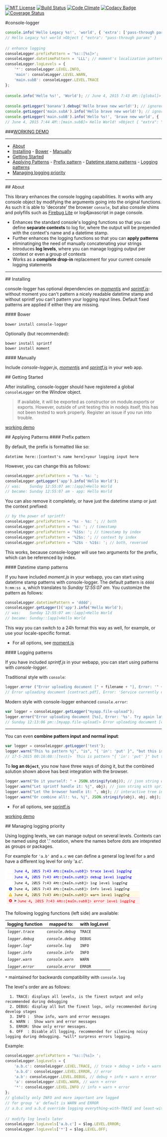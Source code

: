 [![MIT License][license-image]][license-url] [![Build Status][travis-image]][travis-url] [![Code Climate][codeclimate-gpa-image]][codeclimate-url] [![Codacy Badge][codacy-shields-image]][codacy-url] [![Coverage Status][coveralls-image]][coveralls-url]

#console-logger

```javascript
console.info('Hello Legacy %s!', 'world', { 'extra': ['pass-through params'] }); 
// Hello Legacy %s! world >Object { "extra": "pass-through params" }

// enhance logging
consoleLogger.prefixPattern = '%s::[%s]>';
consoleLogger.datetimePattern = 'LLL'; // moment's localization pattern
consoleLogger.logLevels = {
    '*': consoleLogger.LEVEL.INFO,
    'main': consoleLogger.LEVEL.WARN,
    'main.subB': consoleLogger.LEVEL.TRACE
};

console.info('Hello %s!', 'World'); // June 4, 2015 7:43 AM::[global]> Hello World!

console.getLogger('banana').debug('Hello brave new world!'); // ignored, logging set to INFO for '*'
console.getLogger('main.subA').info('Hello brave new world!'); // ignored, doesn't pass logging threshold of 'main'
console.getLogger('main.subB').info('Hello %s!', 'brave new world', { 'extra': ['pass-through params'] });
// June 4, 2015 7:44 AM::[main.subB]> Hello World! >Object { "extra": "pass-through params" }
```

###[WORKING DEMO](https://jsfiddle.net/plantface/gmg8bgv2/)

---

- [About](#about)
- [Installing](#installing)
		- [Bower](#bower)
		- [Manually](#manually)
- [Getting Started](#getting-started)
- [Applying Patterns](#applying-patterns)
		- [Prefix pattern](#prefix-pattern)
		- [Datetime stamp patterns](#datetime-stamp-patterns)
		- [Logging patterns](#logging-patterns)
- [Managing logging priority](#managing-logging-priority)

---

<a name='about'/>
## About

This library enhances the console logging capabilities. It works with any console object by modifying the arguments going into the original functions. As such it is able to 'decorate' the browser `console`, but also console shims and polyfills such as [Firebug Lite](https://getfirebug.com/firebuglite) or log4javascript in page console.

* Enhances the standard console's logging functions so that you can define **separate contexts** to log for, where the output will be prepended with the context's name and a datetime stamp.
* Further enhances the logging functions so that you can **apply patterns** eliminatinging the need of manually concatenating your strings
* Introduces **log levels**, where you can manage logging output per context or even a group of contexts
* Works as a **complete drop-in** replacement for your current console logging statements

---

<a name='installing'/>
## Installing

console-logger has optional dependencies on _[momentjs](https://github.com/moment/moment)_ and _[sprintf.js](https://github.com/alexei/sprintf.js)_: without moment you can't pattern a nicely readable datetime stamp and without sprintf you can't pattern your logging input lines. Default fixed patterns are applied if either they are missing.

<a name='bower'/>
#### Bower

`bower install console-logger`

Optionally (but recommended):

```
bower install sprintf
bower install moment
```

<a name='manually'/>
#### Manually

Include _console-logger.js_, _[momentjs](https://github.com/moment/moment)_ and _[sprintf.js](https://github.com/alexei/sprintf.js)_ in your web app.

<a name='getting-started'/>
## Getting Started

After installing, console-logger should have registered a global `consoleLogger` on the _Window_ object. 

> If available, it will be exported as constructor on module.exports or exports. However, outside of unit testing this in nodejs itself, this has not been tested to work properly. Register an issue if you run into trouble.

   [working demo](TODO)

<a name='applying-patterns'/>
## Applying Patterns
<a name='prefix-pattern'/>
#### Prefix pattern

By default, the prefix is formatted like so:

`datetime here::[context's name here]>your logging input here`

However, you can change this as follows:

```javascript
consoleLogger.prefixPattern = '%s - %s: ';
consoleLogger.getLogger('app').info('Hello World');
// was:    Sunday 12:55:07 am::[app]>Hello World
// became: Sunday 12:55:07 am - app: Hello World
```

You can also remove it completely, or have just the datetime stamp or just the context prefixed:

```javascript
// by the power of sprintf!
consoleLogger.prefixPattern = '%s - %s: '; // both
consoleLogger.prefixPattern = '%s: '; // timestamp
consoleLogger.prefixPattern = '%1$s: '; // timestamp by index
consoleLogger.prefixPattern = '%2$s: '; // context by index
consoleLogger.prefixPattern = '%2$s - %1$s: '; // both, reversed
```

This works, because console-logger will use two arguments for the prefix, which can be referenced by index.

<a name='datetime-stamp-patterns'/>
#### Datetime stamp patterns

If you have included _moment.js_ in your webapp, you can start using datetime stamp patterns with console-logger. The default pattern is `dddd h:mm:ss a`, which translates to _Sunday 12:55:07 am_. You customize the pattern as follows:

```javascript
consoleLogger.datetimePattern = 'dddd';
consoleLogger.getLogger()('app').info('Hello World');
// was:    Sunday 12:55:07 am::[app]>Hello World
// became: Sunday::[app]>Hello World
```

This way you can switch to a 24h format this way as well, for example, or use your locale-specific format.

 * For all options, see [moment.js](http://momentjs.com/docs/#/displaying/)

<a name='logging-patterns'/>
#### Logging patterns

If you have included _sprintf.js_ in your webapp, you can start using patterns with _console-logger_.

Traditional style with `console`:
```javascript
logger.error ("Error uploading document [" + filename + "], Error: '" + err.message + "'. Try again later.")
// Error uploading document [contract.pdf], Error: 'Service currently down'. Try again later. "{ ... }"
```

Modern style with console-logger enhanced `console.error`:
 ```javascript
var logger = consoleLogger.getLogger("myapp.file-upload");
logger.error("Error uploading document [%s], Error: '%s'. Try again later.", filename, err.message)
// Sunday 12:13:06 pm::[myapp.file-upload]> Error uploading document [contract.pdf], Error: 'Service currently down'. Try again later.
 ```

---

You can even **combine pattern input and normal input**:
 ```javascript
var logger = consoleLogger.getLogger('test');
logger.warn("This %s pattern %j", "is", "{ 'in': 'put' }", "but this is not!", ['this', 'is', ['handled'], 'by the browser'], { 'including': 'syntax highlighting', 'and': 'console interaction' });
// 17-5-2015 00:16:08::[test]>  This is pattern "{ 'in': 'put' }" but this is not! ["this", "is handled", "by the browser"] Object {including: "syntax highlighting", and: "console interaction"}
 ```
 
To **log an `Object`**, you now have three ways of doing it, but the combined solution shown above has best integration with the browser.
 ```javascript
logger.warn("Do it yourself: " + JSON.stringify(obj)); // json string with stringify's limitations
logger.warn("Let sprintf handle it: %j", obj); // json string with sprintf's limitations
logger.warn("Let the browser handle it: ", obj); // interactive tree in the browser with syntax highlighting
logger.warn("Or combine all!: %s, %j", JSON.stringify(obj), obj, obj);
 ```

 * For all options, see [sprintf.js](https://github.com/alexei/sprintf.js)

[working demo](TODO)

<a name='managing-logging-priority'/>
## Managing logging priority

Using logging levels, we can manage output on several levels. Contexts can be named using dot '.' notation, where the names before dots are intepreted as groups or packages.

For example for `'a.b'` and `a.c` we can define a general log level for `a` and have a different log level for only 'a.c'.

![visual result of angular-logger](enhanced-logging.png)

The following logging functions (left side) are available:

logging function  | mapped to: | with logLevel
----------------- | --------------- | --------------
_`logger.trace`_  | _`console.debug`_       | `TRACE`
_`logger.debug`_  | _`console.debug`_       | `DEBUG`
_`logger.log*`_   | _`console.log`_        | `INFO`
_`logger.info`_   | _`console.info`_        | `INFO`
_`logger.warn`_   | _`console.warn`_        | `WARN`
_`logger.error`_  | _`console.error`_       | `ERROR`
`*` maintained for backwards compatibility with `console.log`

The level's order are as follows:
```
  1. TRACE: displays all levels, is the finest output and only recommended during debugging
  2. DEBUG: display all but the finest logs, only recommended during develop stages
  3. INFO :  Show info, warn and error messages
  4. WARN :  Show warn and error messages
  5. ERROR: Show only error messages.
  6. OFF  : Disable all logging, recommended for silencing noisy logging during debugging. *will* surpress errors logging.
```
Example:

```javascript
consoleLogger.prefixPattern = '%s::[%s]> ';
consoleLogger.logLevels = {
	'a.b.c': consoleLogger.LEVEL.TRACE, // trace + debug + info + warn + error
	'a.b.d': consoleLogger.LEVEL.ERROR, // error
	'a.b': consoleLogger.LEVEL.DEBUG, // debug + info + warn + error
	'a': consoleLogger.LEVEL.WARN, // warn + error
	'*': consoleLogger.LEVEL.INFO // info + warn + error
};
// globally only INFO and more important are logged
// for group 'a' default is WARN and ERROR
// a.b.c and a.b.d override logging everything-with-TRACE and least-with-ERROR respectively

// modify log levels later
consoleLogger.logLevels['a.b.c'] = $log.LEVEL.ERROR;
consoleLogger.logLevels['*'] = $log.LEVEL.OFF;
```

[license-image]: http://img.shields.io/badge/license-MIT-blue.svg?style=flat
[license-url]: LICENSE

[travis-url]: http://travis-ci.org/better-js-logging/console-logger
[travis-image]: https://img.shields.io/travis/better-js-logging/console-logger.svg?style=flat

[coveralls-url]: https://coveralls.io/r/better-js-logging/console-logger?branch=master
[coveralls-image]: https://coveralls.io/repos/better-js-logging/console-logger/badge.svg?branch=master

[codeclimate-url]: https://codeclimate.com/github/better-js-logging/console-logger
[codeclimate-gpa-image]: https://codeclimate.com/github/better-js-logging/console-logger/badges/gpa.svg

[codacy-url]: https://www.codacy.com/app/b-bottema/console-logger/dashboard
[codacy-image]: https://www.codacy.com/project/badge/fc9f04daa6cd4005bbe02683c3d0b558
[codacy-shields-image]: https://img.shields.io/codacy/fc9f04daa6cd4005bbe02683c3d0b558.svg?style=flat
